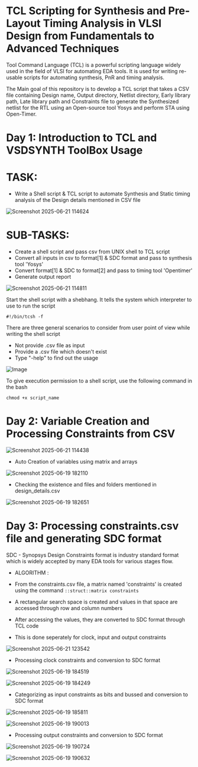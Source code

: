 # TCL Scripting for Synthesis and Pre-Layout Timing Analysis in VLSI Design from Fundamentals to Advanced Techniques

Tool Command Language (TCL) is a powerful scripting language widely used in the field of VLSI for automating EDA tools. It is used for writing re-usable scripts for automating synthesis, PnR and timing analysis.

The Main goal of this repository is to develop a TCL script that takes a CSV file containing Design name, Output directory, Netlist directory, Early library path, Late library path and Constraints file to generate the Synthesized netlist for the RTL using an Open-source tool Yosys and perform STA using Open-Timer.

# Day 1: Introduction to TCL and VSDSYNTH ToolBox Usage

# TASK:

- Write a Shell script & TCL script to automate Synthesis and Static timing analysis of the Design details mentioned in CSV file

![Screenshot 2025-06-21 114624](https://github.com/user-attachments/assets/48e284b5-29b7-4f00-9c4b-ae4bde752b94)

# SUB-TASKS:

- Create a shell script and pass csv from UNIX shell to TCL script
- Convert all inputs in csv to format[1] & SDC format and pass to synthesis tool 'Yosys'
- Convert format[1] & SDC to format[2] and pass to timing tool 'Opentimer'
- Generate output report

![Screenshot 2025-06-21 114811](https://github.com/user-attachments/assets/942e1d4e-9c7d-45c9-9ac2-34c6ae993bf1)

Start the shell script with a shebhang. It tells the system which interpreter to use to run the script

```#!/bin/tcsh -f```

There are three general scenarios to consider from user point of view while writing the shell script

- Not provide .csv file as input
- Provide a .csv file which doesn't exist
- Type "-help" to find out the usage

![Image](https://github.com/user-attachments/assets/20bce904-eccc-4e9b-9856-8ee40240a27d)

To give execution permission to a shell script, use the following command in the bash

```chmod +x script_name```

# Day 2: Variable Creation and Processing Constraints from CSV

![Screenshot 2025-06-21 114438](https://github.com/user-attachments/assets/2b27f163-0c40-4306-9eba-00382eed9f63)

- Auto Creation of variables using matrix and arrays

 ![Screenshot 2025-06-19 182110](https://github.com/user-attachments/assets/86f48374-3b99-462e-8e18-7bd3ac352282)

- Checking the existence and files and folders mentioned in design_details.csv

 ![Screenshot 2025-06-19 182651](https://github.com/user-attachments/assets/c63d9363-5e9c-49bd-99e8-50eacb4f7b8a)

# Day 3: Processing constraints.csv file and generating SDC format

SDC - Synopsys Design Constraints format is industry standard format which is widely accepted by many EDA tools for various stages flow.

- ALGORITHM :

 - From the constraints.csv file, a matrix named 'constraints' is created using the command ```::struct::matrix constraints```
 - A rectangular search space is created and values in that space are accessed through row and column numbers
 - After accessing the values, they are converted to SDC format through TCL code
 - This is done seperately for clock, input and output constraints

![Screenshot 2025-06-21 123542](https://github.com/user-attachments/assets/86019fd5-9d4a-4e8e-b9e5-d2bc13d924ef)

- Processing clock constraints and conversion to SDC format

 ![Screenshot 2025-06-19 184519](https://github.com/user-attachments/assets/f5548e84-0d70-469a-a148-4117280264e5)

 ![Screenshot 2025-06-19 184249](https://github.com/user-attachments/assets/c5794837-5baa-48e2-a8b6-d20f9ec41f12)

- Categorizing as input constraints as bits and bussed and conversion to SDC format

 ![Screenshot 2025-06-19 185811](https://github.com/user-attachments/assets/50bd881c-48c2-434b-bb87-a3d89430a0b5)

 ![Screenshot 2025-06-19 190013](https://github.com/user-attachments/assets/131381cc-366e-4d91-89de-ece70bb75840)

- Processing output constraints and conversion to SDC format

 ![Screenshot 2025-06-19 190724](https://github.com/user-attachments/assets/8982241c-dec2-4d83-bb3d-ff43711efadd)

 ![Screenshot 2025-06-19 190632](https://github.com/user-attachments/assets/8bc839fa-aaca-4a94-ae29-e41c5b842af7)
 


 





















